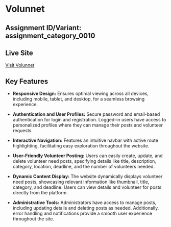 # Volunnet

##  Assignment ID/Variant: assignment_category_0010

## Live Site
[Visit Volunnet](https://volunnet-1c3ea.web.app)


## Key Features
- **Responsive Design:** Ensures optimal viewing across all devices, including mobile, tablet, and desktop, for a seamless browsing experience.

- **Authentication and User Profiles:** Secure password and email-based authentication for login and registration. Logged-in users have access to personalized profiles where they can manage their posts and volunteer requests.

- **Interactive Navigation:** Features an intuitive navbar with active route highlighting, facilitating easy exploration throughout the website.

- **User-Friendly Volunteer Posting:** Users can easily create, update, and delete volunteer need posts, specifying details like title, description, category, location, deadline, and the number of volunteers needed.

- **Dynamic Content Display:** The website dynamically displays volunteer need posts, showcasing relevant information like thumbnail, title, category, and deadline. Users can view details and volunteer for posts directly from the platform.

- **Administrative Tools:** Administrators have access to manage posts, including updating details and deleting posts as needed. Additionally, error handling and notifications provide a smooth user experience throughout the site.

